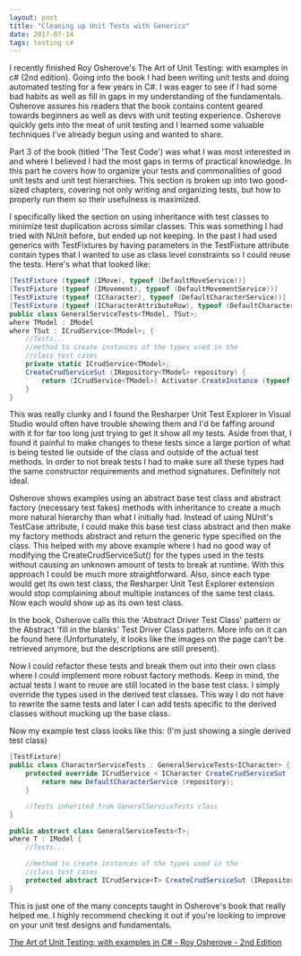 ```yaml
---
layout: post
title: "Cleaning up Unit Tests with Generics"
date: 2017-07-14
tags: testing c#
---
```


I recently finished Roy Osherove's The Art of Unit Testing: with examples in c# (2nd edition). Going into the book I had been writing unit tests and doing automated testing for a few years in C#. I was eager to see if I had some bad habits as well as fill in gaps in my understanding of the fundamentals. Osherove assures his readers that the book contains content geared towards beginners as well as devs with unit testing experience. Osherove quickly gets into the meat of unit testing and I learned some valuable techniques I've already begun using and wanted to share.

Part 3 of the book (titled 'The Test Code') was what I was most interested in and where I believed I had the most gaps in terms of practical knowledge. In this part he covers how to organize your tests and commonalities of good unit tests and unit test hierarchies. This section is broken up into two good-sized chapters, covering not only writing and organizing tests, but how to properly run them so their usefulness is maximized.

I specifically liked the section on using inheritance with test classes to minimize test duplication across similar classes. This was something I had tried with NUnit before, but ended up not keeping. In the past I had used generics with TestFixtures by having parameters in the TestFixture attribute contain types that I wanted to use as class level constraints so I could reuse the tests. Here's what that looked like:

```csharp
[TestFixture (typeof (IMove), typeof (DefaultMoveService))]
[TestFixture (typeof (IMovement), typeof (DefaultMovementService))]
[TestFixture (typeof (ICharacter), typeof (DefaultCharacterService))]
[TestFixture (typeof (ICharacterAttributeRow), typeof (DefaultCharacterAttributeService))]
public class GeneralServiceTests<TModel, TSut>;
where TModel : IModel
where TSut : ICrudService<TModel>; {
    //Tests...
    //method to create instances of the types used in the
    //class test cases
    private static ICrudService<TModel>;
    CreateCrudServiceSut (IRepository<TModel> repository) {
        return (ICrudService<TModel>) Activator.CreateInstance (typeof (TSut), repository);
    }
}
```

This was really clunky and I found the Resharper Unit Test Explorer in Visual Studio would often have trouble showing them and I'd be faffing around with it for far too long just trying to get it show all my tests. Aside from that, I found it painful to make changes to these tests since a large portion of what is being tested lie outside of the class and outside of the actual test methods. In order to not break tests I had to make sure all these types had the same constructor requirements and method signatures. Definitely not ideal.

Osherove shows examples using an abstract base test class and abstract factory (necessary test fakes) methods with inheritance to create a much more natural hierarchy than what I initially had. Instead of using NUnit's TestCase attribute, I could make this base test class abstract and then make my factory methods abstract and return the generic type specified on the class. This helped with my above example where I had no good way of modifying the CreateCrudServiceSut() for the types used in the tests without causing an unknown amount of tests to break at runtime. With this approach I could be much more straightforward. Also, since each type would get its own test class, the Resharper Unit Test Explorer extension would stop complaining about multiple instances of the same test class. Now each would show up as its own test class.

In the book, Osherove calls this the 'Abstract Driver Test Class' pattern or the Abstract 'fill in the blanks' Test Driver Class pattern. More info on it can be found here (Unfortunately, it looks like the images on the page can't be retrieved anymore, but the descriptions are still present).

Now I could refactor these tests and break them out into their own class where I could implement more robust factory methods. Keep in mind, the actual tests I want to reuse are still located in the base test class. I simply override the types used in the derived test classes. This way I do not have to rewrite the same tests and later I can add tests specific to the derived classes without mucking up the base class.

Now my example test class looks like this: (I'm just showing a single derived test class)

```csharp
[TestFixture]
public class CharacterServiceTests : GeneralServiceTests<ICharacter> {
    protected override ICrudService < ICharacter CreateCrudServiceSut (IRepository<ICharacter> repository) {
        return new DefaultCharacterService (repository);
    }

    //Tests inherited from GeneralServiceTests class
}

public abstract class GeneralServiceTests<T>;
where T : IModel {
    //Tests...

    //method to create instances of the types used in the
    //class test cases
    protected abstract ICrudService<T> CreateCrudServiceSut (IRepository<T> repository);
}
```

This is just one of the many concepts taught in Osherove's book that really helped me. I highly recommend checking it out if you're looking to improve on your unit test designs and fundamentals.

[The Art of Unit Testing: with examples in C# - Roy Osherove - 2nd Edition](https://www.amazon.com/Art-Unit-Testing-examples/dp/1617290890/)
